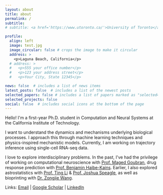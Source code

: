 ```yaml
---
layout: about
title: about
permalink: /
subtitle: 
# subtitle: <a href='https://www.utoronto.ca/'>University of Toronto</a>. Address. Contacts. Moto. Etc.

profile:
  align: left
  image: test.jpg
  image_circular: false # crops the image to make it circular
  address: >
    <p>Laguna Beach, California</p>
  # address: >
  #   <p>555 your office number</p>
  #   <p>123 your address street</p>
  #   <p>Your City, State 12345</p>

news: false  # includes a list of news items
latest_posts: false  # includes a list of the newest posts
selected_papers: false # includes a list of papers marked as "selected={true}"
selected_projects: false
social: false  # includes social icons at the bottom of the page
---
```


<!-- Write your biography here. Tell the world about yourself. Link to your favorite [subreddit](http://reddit.com). You can put a picture in, too. The code is already in, just name your picture `prof_pic.jpg` and put it in the `img/` folder. -->
Hello! I'm a first-year Ph.D. student in Computation and Neural Systems at the California Institute of Technology.

I want to understand the dynamics and mechanisms underlying biological processes. I approach this through machine learning techniques and physics-inspired mechanistic models. Currently, I am working on trajectory inference using single-cell RNA-seq data.

I love to explore interdisciplinary problems. In the past, I've had the privilege of working on computational neuroscience with [Prof. Maged Goubran](https://aiconslab.github.io/), drug response prediction with [Prof. Benjamin Haibe-Kains](https://www.bhklab.ca/). Earlier, I also explored astrostatistics with [Prof. Ting Li](https://sazabi4.github.io/) & [Prof. Joshua Speagle](https://joshspeagle.com/), as well as bioprinting with [Dr. Zongjie Wang](https://scholar.google.com/citations?user=h90fpFAAAAAJ&hl=en).

Links: [Email](mailto:fyu2@caltech.edu) \| [Google Scholar](https://scholar.google.ca/citations?user=BczAniIAAAAJ&hl=en) \| [LinkedIn](https://www.linkedin.com/in/grace-fengqing-yu-404679219/)

<!-- Put your address / P.O. box / other info right below your picture. You can also disable any of these elements by editing `profile` property of the YAML header of your `_pages/about.md`. Edit `_bibliography/papers.bib` and Jekyll will render your [publications page](/al-folio/publications/) automatically. -->

<!-- Link to your social media connections, too. This theme is set up to use [Font Awesome icons](http://fortawesome.github.io/Font-Awesome/) and [Academicons](https://jpswalsh.github.io/academicons/), like the ones below. Add your Facebook, Twitter, LinkedIn, Google Scholar, or just disable all of them. -->
